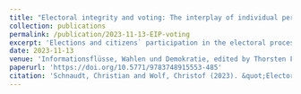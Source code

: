 ```yaml
---
title: "Electoral integrity and voting: The interplay of individual perceptions and contextual conditions (chapter in edited volume)"
collection: publications
permalink: /publication/2023-11-13-EIP-voting
excerpt: 'Elections and citizens` participation in the electoral process are at the heart of representative democracy. In the absence of free and fair elections, citizens lack a meaningful opportunity to take part in the selection of political representatives and, hence, are deprived of an effective means to influence the direction of public policies in their country. Elections and voting thus fulfill an important legitimizing function that is indispensable for the long-term viability of modern democratic systems. Despite its overall relevance for democratic well-being, the nexus between the integrity of the electoral process and citizens` inclination to participate in elections has been largely overlooked in extant research. Against this background, our study aims to shed new light on how the integrity of the electoral process and individual perceptions about the proper conduct of elections are related to citizens’ voting behavior. In doing so, the study contributes to the extant literature in at least three distinct ways: First, it provides a more comprehensive analysis than previous research by simultaneously considering both individual-level electoral integrity perceptions and countries` actual, contextual-level electoral integrity as antecedents of individual citizens` participation in elections. Second, it highlights the micro-macro conditionality of electoral integrity by arguing that the relevance of individual-level electoral integrity perceptions as determinants of citizens` voting behavior depends on the actual, contextual-level electoral integrity of a country. Third, it offers a more encompassing empirical test than previous studies by analyzing information from 130,000 individual survey respondents from WVS and EVS, covering a total of 75 countries over a period of eleven years (2011-2021). Results show that individual perceptions concerning the proper conduct of elections constitute a decisive factor in citizens` voting calculus. Second, there is no direct effect of a country`s contextual-level electoral integrity on individual voting behavior. Third, the impact of individual-level electoral integrity perceptions on citizens` propensity to vote is conditioned by the actual electoral integrity across contexts. Specifically, individual perceptions are more relevant for citizens` voting calculus when the actual quality of the electoral process is high.'
date: 2023-11-13
venue: 'Informationsflüsse, Wahlen und Demokratie, edited by Thorsten Faas, Sascha Huber, Mona Krewel, and Sigrid Rossteutscher'
paperurl: 'https://doi.org/10.5771/9783748915553-485'
citation: 'Schnaudt, Christian and Wolf, Christof (2023). &quot;Electoral integrity and voting: The interplay of individual perceptions and contextual conditions.&quot; In Thorsten Faas, Sascha Huber, Mona Krewel, and Sigrid Rossteutscher (eds), <i>Informationsflüsse, Wahlen und Demokratie</i>. Baden-Baden: Nomos, 485-512.'
---
```

